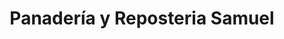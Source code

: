 ---
title: "Panadería y Reposteria Samuel"
url: /guapiles/panaderia-y-reposteria-samuel/
shop: Bäckerei
---